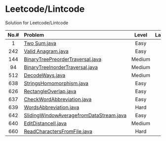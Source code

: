 # Leetcode/Lintcode
Solution for Leetcode/Lintcode

| **No.#**| **Problem**                         | **Level**     | **Language** |**Source**|
|  :-----:| :-----                              |   :---:       |    :---:     | :--:     |
| 1       | [Two Sum.java](Java/1_TwoSum.java)  |    Easy       |    Java      |Leetcode  |
|242      | [Valid Anagram.java](Java/242_ValidAnagram.java) | Easy|Java       |Leetcode  |
|144      | [BinaryTreePreorderTraversal.java](Java/144_BinaryTreePreorderTraversal.java)|Medium|Java|Leetcode  |
|94       | [BinaryTreeInorderTraversal.java](Java/94_BinaryTreeInorderTraversal.java)|Medium|Java| Leetcode  |
|512      | [DecodeWays.java](Java/512_DecodeWays.java)|Medium|Java|Lintcode
|638      | [StringsHomomorphism.java](Java/638_StringsHomomorphism.java)|Easy|Java|Lintcode|
|626      | [RectangleOverlap.java](Java/626_RectangleOverlap.java)|Easy|Java|Lintcode|
|637      | [CheckWordAbbreviation.java](Java/637_CheckWordAbbreviation.java)|Easy|Java|Lintcode|
|639      | [WordsAbbreviation.java](Java/639_WordsAbbreviation.java)|Hard|Java|Lintcode|
|642      | [SlidingWindowAveragefromDataStream.java](Java/642_SlidingWindowAveragefromDataStream.java)|Easy|Java|Lintcode|
|640      | [EditDistanceII.java](Java/640_EditDistanceII.java)|Medium|Java|Lintcode|
|660      | [ReadCharactersFromFile.java](Java/660_ReadCharactersFromFile.java)|Hard|Java|Lintcode|

